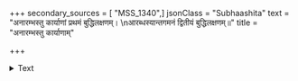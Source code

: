 +++
secondary_sources = [ "MSS_1340",]
jsonClass = "Subhaashita"
text = "अनारम्भस्तु कार्याणां प्रथमं बुद्धिलक्षणम्।  \nआरब्धस्यान्तगमनं द्वितीयं बुद्धिलक्षणम्॥"
title = "अनारम्भस्तु कार्याणाम्"

+++

<details><summary>Text</summary>

अनारम्भस्तु कार्याणां प्रथमं बुद्धिलक्षणम्।  
आरब्धस्यान्तगमनं द्वितीयं बुद्धिलक्षणम्॥
</details>
